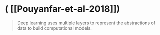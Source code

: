 # ( [[Pouyanfar-et-al-2018]])


>Deep learning uses multiple layers to represent the abstractions of data to build computational models.



